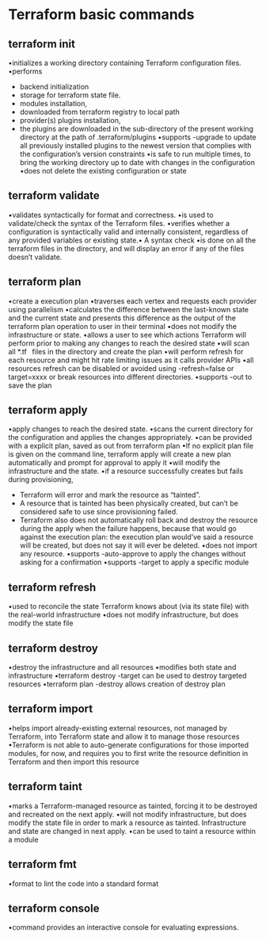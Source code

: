 # Terraform basic commands

## terraform init
•initializes a working directory containing Terraform configuration files.
•performs
- backend initialization
- storage for terraform state file.
- modules installation,
- downloaded from terraform registry to local path
- provider(s) plugins installation,
- the plugins are downloaded in the sub-directory of the present working directory at the path of .terraform/plugins
•supports -upgrade to update all previously installed plugins to the newest version that complies with the configuration’s version constraints
•is safe to run multiple times, to bring the working directory up to date with changes in the configuration
•does not delete the existing configuration or state

## terraform validate
•validates syntactically for format and correctness.
•is used to validate/check the syntax of the Terraform files.
•verifies whether a configuration is syntactically valid and internally consistent, regardless of any provided variables or existing state.•	A syntax check •is done on all the terraform files in the directory, and will display an error if any of the files doesn’t validate.

## terraform plan
•create a execution plan
•traverses each vertex and requests each provider using parallelism
•calculates the difference between the last-known state and
the current state and presents this difference as the output of the terraform plan operation to user in their terminal
•does not modify the infrastructure or state.
•allows a user to see which actions Terraform will perform prior to making any changes to reach the desired state
•will scan all *.tf  files in the directory and create the plan
•will perform refresh for each resource and might hit rate limiting issues as it calls provider APIs
•all resources refresh can be disabled or avoided using
     	-refresh=false or
       target=xxxx or
       break resources into different directories.
•supports -out to save the plan

## terraform apply
•apply changes to reach the desired state.
•scans the current directory for the configuration and applies the changes appropriately.
•can be provided with a explicit plan, saved as out from terraform plan
•If no explicit plan file is given on the command line, terraform apply will create a new plan automatically
  and prompt for approval to apply it
•will modify the infrastructure and the state.
•if a resource successfully creates but fails during provisioning,
- Terraform will error and mark the resource as “tainted”.
- A resource that is tainted has been physically created, but can’t be considered safe to use since provisioning failed.
- Terraform also does not automatically roll back and destroy the resource during the apply when the failure happens, because that would go against the execution plan: the execution plan would’ve said a resource will be created, but does not say it will ever be deleted.
•does not import any resource.
•supports -auto-approve to apply the changes without asking for a confirmation
•supports -target to apply a specific module

## terraform refresh
•used to reconcile the state Terraform knows about (via its state file) with the real-world infrastructure
•does not modify infrastructure, but does modify the state file

## terraform destroy
•destroy the infrastructure and all resources
•modifies both state and infrastructure
•terraform destroy -target can be used to destroy targeted resources
•terraform plan -destroy allows creation of destroy plan

## terraform import
•helps import already-existing external resources, not managed by Terraform, into Terraform state and allow it to manage those resources
•Terraform is not able to auto-generate configurations for those imported modules, for now, and requires you to first write the resource definition in Terraform and then import this resource

## terraform taint
•marks a Terraform-managed resource as tainted, forcing it to be destroyed and recreated on the next apply.
•will not modify infrastructure, but does modify the state file in order to mark a resource as tainted. Infrastructure and state are changed in next apply.
•can be used to taint a resource within a module

## terraform fmt
•format to lint the code into a standard format

## terraform console
•command provides an interactive console for evaluating expressions.
